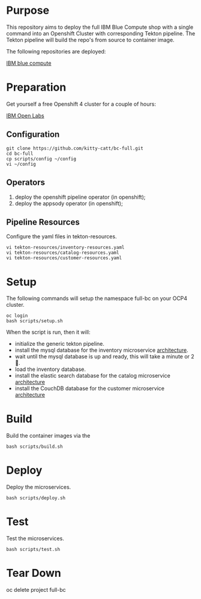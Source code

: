 # Purpose

This repository aims to deploy the full IBM Blue Compute shop with a single command into an Openshift Cluster with corresponding Tekton pipeline. The Tekton pipeline will build the repo's from source to container image. <br>

The following repositories are deployed: <br>

[IBM blue compute](https://github.com/ibm-garage-ref-storefront/?q=storefront-ui+OR+spring&type=&language=)

# Preparation

Get yourself a free Openshift 4 cluster for a couple of hours:

[IBM Open Labs](https://developer.ibm.com/openlabs/openshift)

## Configuration

    git clone https://github.com/kitty-catt/bc-full.git
    cd bc-full   
    cp scripts/config ~/config
    vi ~/config

## Operators

1. deploy the openshift pipeline operator (in openshift);
2. deploy the appsody operator (in openshift);

## Pipeline Resources

Configure the yaml files in tekton-resources.

    vi tekton-resources/inventory-resources.yaml
    vi tekton-resources/catalog-resources.yaml
    vi tekton-resources/customer-resources.yaml


# Setup

The following commands will setup the namespace full-bc on your OCP4 cluster.

    oc login
    bash scripts/setup.sh

When the script is run, then it will:
- initialize the generic tekton pipeline.
- install the mysql database for the inventory microservice [architecture](https://github.com/ibm-garage-ref-storefront/inventory-ms-spring). 
- wait until the mysql database is up and ready, this will take a minute or 2 &#x1F534;.
- load the inventory database.
- install the elastic search database for the catalog microservice [architecture](https://github.com/ibm-garage-ref-storefront/catalog-ms-spring)
- install the CouchDB database for the customer microservice [architecture](https://github.com/ibm-garage-ref-storefront/customer-ms-spring)

# Build

Build the container images via the 

    bash scripts/build.sh

# Deploy

Deploy the microservices.

    bash scripts/deploy.sh


# Test

Test the microservices.

    bash scripts/test.sh

# Tear Down

   oc delete project full-bc

